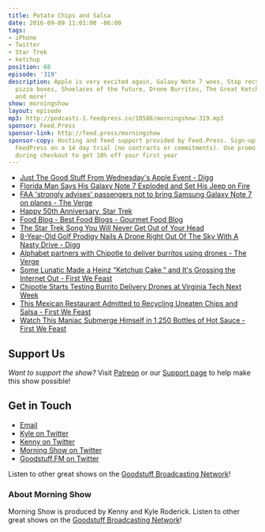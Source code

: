 ```yaml
---
title: Potato Chips and Salsa
date: 2016-09-09 11:01:00 -06:00
tags:
- iPhone
- Twitter
- Star Trek
- ketchup
position: 68
episode: '319'
description: Apple is very excited again, Galaxy Note 7 woes, Stop recycling used
  pizza boxes, Shoelaces of the future, Drone Burritos, The Great Ketchup Debate,
  and more!
show: morningshow
layout: episode
mp3: http://podcasts-1.feedpress.co/10588/morningshow-319.mp3
sponsor: Feed.Press
sponsor-link: http://feed.press/morningshow
sponsor-copy: Hosting and feed support provided by Feed.Press. Sign-up today and try
  FeedPress on a 14 day trial (no contracts or commitments). Use promo code `morningshow`
  during checkout to get 10% off your first year
---
```


* [Just The Good Stuff From Wednesday's Apple Event - Digg](http://digg.com/2016/apple-iphone-7-liveblog)
* [Florida Man Says His Galaxy Note 7 Exploded and Set His Jeep on Fire](http://gizmodo.com/florida-man-says-his-galaxy-note-7-exploded-and-set-his-1786380524)
* [FAA 'strongly advises' passengers not to bring Samsung Galaxy Note 7 on planes - The Verge](http://www.theverge.com/2016/9/8/12856734/faa-samsung-galaxy-note-7-warning-statement)
* [Happy 50th Anniversary, Star Trek](http://io9.gizmodo.com/happy-50th-anniversary-star-trek-1786384803)
* [Food Blog - Best Food Blogs - Gourmet Food Blog](http://blog.thenibble.com/2015/09/09/tip-of-the-day-make-wiener-schnitzel/)
* [The Star Trek Song You Will Never Get Out of Your Head](http://io9.gizmodo.com/the-star-trek-song-you-will-never-get-out-of-your-head-1786403166)
* [8-Year-Old Golf Prodigy Nails A Drone Right Out Of The Sky With A Nasty Drive - Digg](http://digg.com/video/golfer-hits-drone?utm_vertical=sports_debrief)
* [Alphabet partners with Chipotle to deliver burritos using drones - The Verge](http://www.theverge.com/2016/9/8/12851384/alphabet-google-chipotle-drone-delivery-project-wing)
* [Some Lunatic Made a Heinz “Ketchup Cake,” and It's Grossing the Internet Out - First We Feast](http://firstwefeast.com/eat/2016/08/heinz-ketchup-cake-is-grossing-the-internet-out)
* [Chipotle Starts Testing Burrito Delivery Drones at Virginia Tech Next Week](http://gizmodo.com/chipotle-burrito-drones-will-be-tested-at-virginia-coll-1786389315)
* [This Mexican Restaurant Admitted to Recycling Uneaten Chips and Salsa - First We Feast](http://firstwefeast.com/eat/2016/08/mexican-restaurant-admits-to-recycling-tortilla-chips)
* [Watch This Maniac Submerge Himself in 1,250 Bottles of Hot Sauce - First We Feast](http://firstwefeast.com/video/2016/08/maniac-bathes-in-hot-sauce)

## Support Us
*Want to support the show?* Visit [Patreon](http://patreon.com/morningshow) or our [Support page](http://goodstuff.fm/support) to help make this show possible!

## Get in Touch
* [Email](mailto:kyle@goodstuff.fm)
* [Kyle on Twitter](http://twitter.com/dogburps)
* [Kenny on Twitter](http://twitter.com/pizzarobotics)
* [Morning Show on Twitter](http://twitter.com/morningshowam)
* [Goodstuff.FM on Twitter](http://twitter.com/goodstufffm)

Listen to other great shows on the [Goodstuff Broadcasting Network](http://goodstuff.fm/shows)!

### About Morning Show
Morning Show is produced by Kenny and Kyle Roderick. Listen to other great shows on the [Goodstuff Broadcasting Network](http://goodstuff.fm/)!
